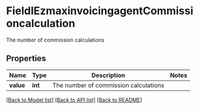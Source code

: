 # FieldIEzmaxinvoicingagentCommissioncalculation

The number of commission calculations

## Properties
Name | Type | Description | Notes
------------ | ------------- | ------------- | -------------
**value** | **int** | The number of commission calculations | 

[[Back to Model list]](../README.md#documentation-for-models) [[Back to API list]](../README.md#documentation-for-api-endpoints) [[Back to README]](../README.md)


